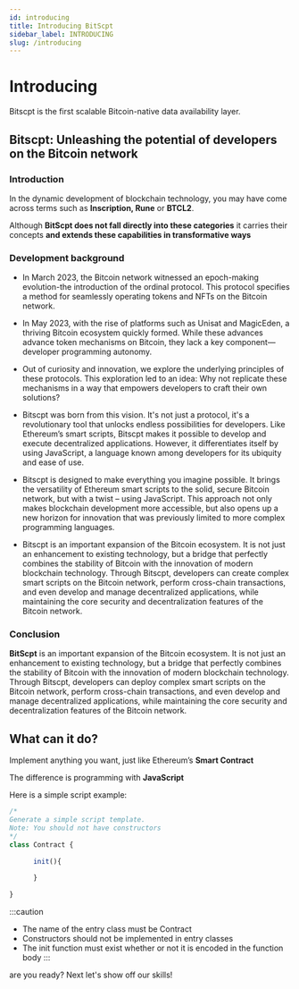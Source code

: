 ```yaml
---
id: introducing 
title: Introducing BitScpt
sidebar_label: INTRODUCING 
slug: /introducing
---
```

 
# Introducing

Bitscpt is the first scalable Bitcoin-native data availability layer.

## Bitscpt: Unleashing the potential of developers on the Bitcoin network

### Introduction

In the dynamic development of blockchain technology, you may have come across terms such as **Inscription, Rune** or **BTCL2**.

Although **BitScpt does not fall directly into these categories** it carries their concepts **and extends these capabilities in transformative ways**

### Development background

- In March 2023, the Bitcoin network witnessed an epoch-making evolution-the introduction of the ordinal protocol. This protocol specifies a method for seamlessly operating tokens and NFTs on the Bitcoin network.
- In May 2023, with the rise of platforms such as Unisat and MagicEden, a thriving Bitcoin ecosystem quickly formed. While these advances advance token mechanisms on Bitcoin, they lack a key component—developer programming autonomy.

- Out of curiosity and innovation, we explore the underlying principles of these protocols. This exploration led to an idea: Why not replicate these mechanisms in a way that empowers developers to craft their own solutions?
- Bitscpt was born from this vision. It's not just a protocol, it's a revolutionary tool that unlocks endless possibilities for developers. Like Ethereum’s smart scripts, Bitscpt makes it possible to develop and execute decentralized applications. However, it differentiates itself by using JavaScript, a language known among developers for its ubiquity and ease of use.
- Bitscpt is designed to make everything you imagine possible. It brings the versatility of Ethereum smart scripts to the solid, secure Bitcoin network, but with a twist – using JavaScript. This approach not only makes blockchain development more accessible, but also opens up a new horizon for innovation that was previously limited to more complex programming languages.
- Bitscpt is an important expansion of the Bitcoin ecosystem. It is not just an enhancement to existing technology, but a bridge that perfectly combines the stability of Bitcoin with the innovation of modern blockchain technology. Through Bitscpt, developers can create complex smart scripts on the Bitcoin network, perform cross-chain transactions, and even develop and manage decentralized applications, while maintaining the core security and decentralization features of the Bitcoin network.


### Conclusion

  **BitScpt** is an important expansion of the Bitcoin ecosystem. It is not just an enhancement to existing technology, but a bridge that perfectly combines the stability of Bitcoin with the innovation of modern blockchain technology. Through Bitscpt, developers can deploy complex smart scripts on the Bitcoin network, perform cross-chain transactions, and even develop and manage decentralized applications, while maintaining the core security and decentralization features of the Bitcoin network.

## What can it do?

Implement anything you want, just like Ethereum’s **Smart Contract**

The difference is programming with **JavaScript**

Here is a simple script example:
```javascript
/*
Generate a simple script template.
Note: You should not have constructors
*/
class Contract {
	
      init(){
        
      }
	
}
```
:::caution
- The name of the entry class must be Contract
- Constructors should not be implemented in entry classes
- The init function must exist whether or not it is encoded in the function body
:::

are you ready? Next let's show off our skills!